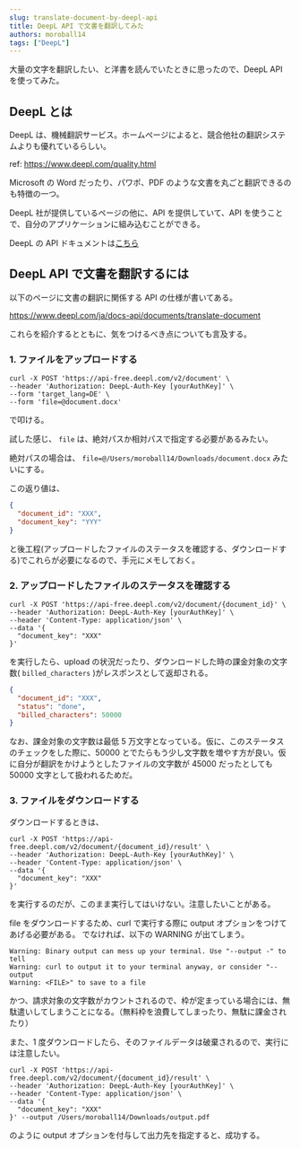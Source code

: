```yaml
---
slug: translate-document-by-deepl-api
title: DeepL API で文書を翻訳してみた
authors: moroball14
tags: ["DeepL"]
---
```


大量の文字を翻訳したい、と洋書を読んでいたときに思ったので、DeepL API を使ってみた。

<!--truncate-->

## DeepL とは

DeepL は、機械翻訳サービス。ホームページによると、競合他社の翻訳システムよりも優れているらしい。

ref: https://www.deepl.com/quality.html

Microsoft の Word だったり、パワポ、PDF のような文書を丸ごと翻訳できるのも特徴の一つ。

DeepL 社が提供しているページの他に、API を提供していて、API を使うことで、自分のアプリケーションに組み込むことができる。

DeepL の API ドキュメントは[こちら](https://www.deepl.com/ja/docs-api/)

## DeepL API で文書を翻訳するには

以下のページに文書の翻訳に関係する API の仕様が書いてある。

https://www.deepl.com/ja/docs-api/documents/translate-document

これらを紹介するとともに、気をつけるべき点についても言及する。

### 1. ファイルをアップロードする

```shell
curl -X POST 'https://api-free.deepl.com/v2/document' \
--header 'Authorization: DeepL-Auth-Key [yourAuthKey]' \
--form 'target_lang=DE' \
--form 'file=@document.docx'
```

で叩ける。

試した感じ、 `file` は、絶対パスか相対パスで指定する必要があるみたい。

絶対パスの場合は、 `file=@/Users/moroball14/Downloads/document.docx` みたいにする。

この返り値は、

```json
{
  "document_id": "XXX",
  "document_key": "YYY"
}
```

と後工程(アップロードしたファイルのステータスを確認する、ダウンロードする)でこれらが必要になるので、手元にメモしておく。

### 2. アップロードしたファイルのステータスを確認する

```shell
curl -X POST 'https://api-free.deepl.com/v2/document/{document_id}' \
--header 'Authorization: DeepL-Auth-Key [yourAuthKey]' \
--header 'Content-Type: application/json' \
--data '{
  "document_key": "XXX"
}'
```

を実行したら、upload の状況だったり、ダウンロードした時の課金対象の文字数( `billed_characters` )がレスポンスとして返却される。

```json
{
  "document_id": "XXX",
  "status": "done",
  "billed_characters": 50000
}
```

なお、課金対象の文字数は最低 5 万文字となっている。仮に、このステータスのチェックをした際に、50000 とでたらもう少し文字数を増やす方が良い。仮に自分が翻訳をかけようとしたファイルの文字数が 45000 だったとしても 50000 文字として扱われるためだ。

### 3. ファイルをダウンロードする

ダウンロードするときは、

```shell
curl -X POST 'https://api-free.deepl.com/v2/document/{document_id}/result' \
--header 'Authorization: DeepL-Auth-Key [yourAuthKey]' \
--header 'Content-Type: application/json' \
--data '{
  "document_key": "XXX"
}'
```

を実行するのだが、このまま実行してはいけない。注意したいことがある。

file をダウンロードするため、curl で実行する際に output オプションをつけてあげる必要がある。
でなければ、以下の WARNING が出てしまう。

```shell
Warning: Binary output can mess up your terminal. Use "--output -" to tell
Warning: curl to output it to your terminal anyway, or consider "--output
Warning: <FILE>" to save to a file
```

かつ、請求対象の文字数がカウントされるので、枠が定まっている場合には、無駄遣いしてしまうことになる。（無料枠を浪費してしまったり、無駄に課金されたり）

また、1 度ダウンロードしたら、そのファイルデータは破棄されるので、実行には注意したい。

```shell
curl -X POST 'https://api-free.deepl.com/v2/document/{document_id}/result' \
--header 'Authorization: DeepL-Auth-Key [yourAuthKey]' \
--header 'Content-Type: application/json' \
--data '{
  "document_key": "XXX"
}' --output /Users/moroball14/Downloads/output.pdf
```

のように output オプションを付与して出力先を指定すると、成功する。
